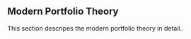 Modern Portfolio Theory
-----------------------
This section descripes the modern portfolio theory in detail..
